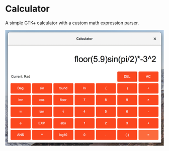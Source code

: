 # Calculator

A simple GTK+ calculator with a custom math expression parser.

![Calculator screenshot](screenshot.png)